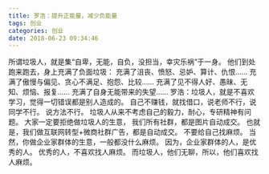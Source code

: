 ```yaml
---
title: 罗浩：提升正能量，减少负能量
tags: 创业
categories: 创业
date: 2018-06-23 09:34:46
---
```


所谓垃圾人，就是集“自卑，无能，自负，没担当，幸灾乐祸”于一身。
他们到处跑来跑去，身上充满了负面垃圾：
充满了沮丧、愤怒、忌妒、算计、仇恨……
充满了傲慢与偏见、贪心不满足、抱怨、比较……
充满了见不得人好、愚昧、无知、烦恼、报复……
充满了自身无能带来的失望……
罗浩：垃圾人，就是不喜欢学习，觉得一切错误都是别人造成的。
自己不赚钱，就找借口，说老师不行，说同学不行。
说方法不行。
垃圾人从来不考虑自己的毅力，耐心，专研精神有问题。
大家一定要拒绝做垃圾人的生意，
我们所有社群，都是图片自动成交。
也就是，我们做互联网转型+微商社群广告，都是自动成交。
不要给自己找麻烦。
当然，你做企业家群体的生意，一般都没什么麻烦。
因为，企业家群体的人，是优秀的人。
优秀的人，不喜欢找人麻烦。
而垃圾人，他们无聊，所以，他们喜欢找人麻烦。